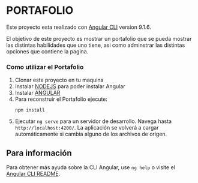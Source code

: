 # PORTAFOLIO

Este proyecto esta realizado con [Angular CLI](https://github.com/angular/angular-cli) version 9.1.6.

El objetivo de este proyecto es mostrar un portafolio que se pueda mostrar las distintas habilidades que uno tiene, asi como adminstrar las distintas opciones que contiene la pagina.

### Como utilizar el Portafolio
1. Clonar este proyecto en tu maquina
2. Instalar [NODEJS](https://nodejs.org/es/) para poder instalar Angular
3. Instalar [ANGULAR](https://angular.io/)
4. Para reconstruir el Portafolio ejecute:
    ```
    npm install
    ```
5. Ejecutar `ng serve` para un servidor de desarrollo. Navega hasta `http://localhost:4200/`. La aplicación se volverá a cargar automáticamente si cambia alguno de los archivos de origen.

## Para información
Para obtener más ayuda sobre la CLI Angular, use `ng help` o visite el [Angular CLI README](https://github.com/angular/angular-cli/blob/master/README.md).
